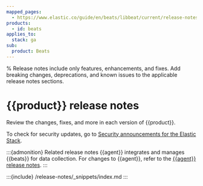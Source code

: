 ```yaml
---
mapped_pages:
  - https://www.elastic.co/guide/en/beats/libbeat/current/release-notes.html
products:
  - id: beats
applies_to:
  stack: ga
sub:
  product: Beats
---
```


% Release notes include only features, enhancements, and fixes. Add breaking changes, deprecations, and known issues to the applicable release notes sections.

# {{product}} release notes

Review the changes, fixes, and more in each version of {{product}}.

To check for security updates, go to [Security announcements for the Elastic Stack](https://discuss.elastic.co/c/announcements/security-announcements/31).

:::{admonition} Related release notes
{{agent}} integrates and manages {{beats}} for data collection. For changes to {{agent}}, refer to the [{{agent}} release notes](elastic-agent://release-notes/index.md).
:::

:::{include} /release-notes/_snippets/index.md
:::
